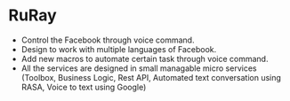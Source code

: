 # RuRay
* Control the Facebook through voice command.
* Design to work with multiple languages of Facebook.
* Add new macros to automate certain task through voice command.
* All the services are designed in small managable micro services (Toolbox, Business Logic, Rest API, Automated text conversation using RASA, Voice to text using Google)
